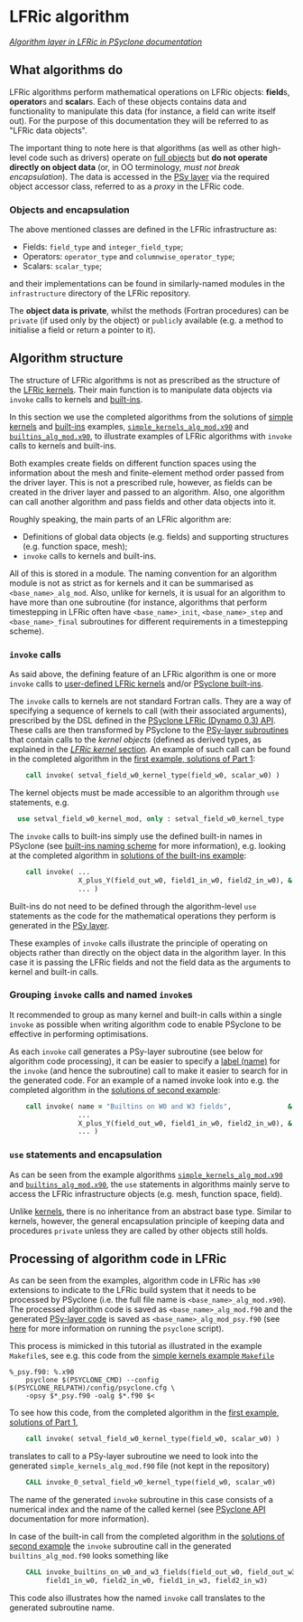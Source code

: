 # LFRic algorithm

[*Algorithm layer in LFRic in PSyclone documentation*](
https://psyclone.readthedocs.io/en/stable/dynamo0p3.html#algorithm)

## What algorithms do

LFRic algorithms perform mathematical operations on LFRic objects:
**field**s, **operator**s and **scalar**s. Each of these objects
contains data and functionality to manipulate this data (for instance,
a field can write itself out). For the purpose of this documentation
they will be referred to as "LFRic data objects".

The important thing to note here is that algorithms (as well as other
high-level code such as drivers) operate on [full objects](
https://psyclone.readthedocs.io/en/stable/algorithm_layer.html) but
**do not operate directly on object data** (or, in OO terminology, *must
not break encapsulation*). The data is accessed in the [PSy layer](
LFRic_PSy.md) via the required object accessor class, referred to as
a *proxy* in the LFRic code.

### Objects and encapsulation

The above mentioned classes are defined in the LFRic infrastructure as:

* Fields: `field_type` and `integer_field_type`;
* Operators: `operator_type` and `columnwise_operator_type`;
* Scalars: `scalar_type`;

and their implementations can be found in similarly-named modules in
the `infrastructure` directory of the LFRic repository.

The **object data is private**, whilst the methods (Fortran procedures)
can be `private` (if used only by the object) or `public`ly available
(e.g. a method to initialise a field or return a pointer to it).

## Algorithm structure

The structure of LFRic algorithms is not as prescribed as the structure
of the [LFRic kernels](LFRic_kernel.md). Their main function is to
manipulate data objects via `invoke` calls to kernels and [built-ins](
https://psyclone.readthedocs.io/en/stable/dynamo0p3.html#built-ins).

In this section we use the completed algorithms from the solutions of
[simple kernels](../1_simple_kernels/) and [built-ins](../2_built_ins/)
examples, [`simple_kernels_alg_mod.x90`](
../1_simple_kernels/solutions/part1/simple_kernels_alg_mod.x90) and
[`builtins_alg_mod.x90`](../2_built_ins/solutions/builtins_alg_mod.x90),
to illustrate examples of LFRic algorithms with `invoke` calls
to kernels and built-ins.

Both examples create fields on different function spaces using the
information about the mesh and finite-element method order passed from
the driver layer. This is not a prescribed rule, however, as fields can
be created in the driver layer and passed to an algorithm. Also, one
algorithm can call another algorithm and pass fields and other data
objects into it.

Roughly speaking, the main parts of an LFRic algorithm are:
* Definitions of global data objects (e.g. fields) and supporting
  structures (e.g. function space, mesh);
* `invoke` calls to kernels and built-ins.

All of this is stored in a module. The naming convention for an algorithm
module is not as strict as for kernels and it can be summarised as
`<base_name>_alg_mod`. Also, unlike for kernels, it is usual for an
algorithm to have more than one subroutine (for instance, algorithms
that perform timestepping in LFRic often have `<base_name>_init`,
`<base_name>_step` and `<base_name>_final` subroutines for different
requirements in a timestepping scheme).

### `invoke` calls

As said above, the defining feature of an LFRic algorithm is one or more
`invoke` calls to [user-defined LFRic kernels](LFRic_kernel.md) and/or
[PSyclone built-ins](
https://psyclone.readthedocs.io/en/stable/dynamo0p3.html#built-ins).

The `invoke` calls to kernels are not standard Fortran calls. They
are a way of specifying a sequence of kernels to call (with their
associated arguments), prescribed by the DSL defined in the
[PSyclone LFRic (Dynamo 0.3) API](
https://psyclone.readthedocs.io/en/stable/dynamo0p3.html). These calls
are then transformed by PSyclone to the [PSy-layer subroutines](
LFRic_PSy.md) that contain calls to the *kernel objects* (defined as
derived types, as explained in the [*LFRic kernel* section](
LFRic_kernel.md). An example of such call can be found in the
completed algorithm in the [first example, solutions of Part 1](
../1_simple_kernels/solutions/part1/simple_kernels_alg_mod.x90):

```fortran
    call invoke( setval_field_w0_kernel_type(field_w0, scalar_w0) )
```

The kernel objects must be made accessible to an algorithm through `use`
statements, e.g.

```fortran
  use setval_field_w0_kernel_mod, only : setval_field_w0_kernel_type
```

The `invoke` calls to built-ins simply use the defined built-in names
in PSyclone (see [built-ins naming scheme](
https://psyclone.readthedocs.io/en/stable/dynamo0p3.html#naming-scheme)
for more information), e.g. looking at the completed algorithm in
[solutions of the built-ins example](
../2_built_ins/solutions/builtins_alg_mod.x90):

```fortran
    call invoke( ...
                 X_plus_Y(field_out_w0, field1_in_w0, field2_in_w0), &
                 ... )
```

Built-ins do not need to be defined through the algorithm-level `use`
statements as the code for the mathematical operations they perform is
generated in the [PSy layer](LFRic_PSy.md).

These examples of `invoke` calls illustrate the principle of operating on
objects rather than directly on the object data in the algorithm layer.
In this case it is passing the LFRic fields and not the field data as the
arguments to kernel and built-in calls.

### Grouping `invoke` calls and named `invoke`s

It recommended to group as many kernel and built-in calls within a single
`invoke` as possible when writing algorithm code to enable PSyclone to
be effective in performing optimisations.

As each `invoke` call generates a PSy-layer subroutine (see below for
algorithm code processing), it can be easier to specify a [label (name)](
https://psyclone.readthedocs.io/en/stable/algorithm_layer.html#named-invokes)
for the `invoke` (and hence the subroutine) call to make it easier to search
for in the generated code. For an example of a named invoke look into e.g.
the completed algorithm in the [solutions of second example](
../2_built_ins/solutions/builtins_alg_mod.x90):

```fortran
    call invoke( name = "Builtins on W0 and W3 fields",              &
                 ...
                 X_plus_Y(field_out_w0, field1_in_w0, field2_in_w0), &
                 ... )
```

### `use` statements and encapsulation

As can be seen from the example algorithms
[`simple_kernels_alg_mod.x90`](../1_simple_kernels/simple_kernels_alg_mod.x90)
and [`builtins_alg_mod.x90`](../2_built_ins/builtins_alg_mod.x90), the `use`
statements in algorithms mainly serve to access the LFRic infrastructure
objects (e.g. mesh, function space, field).

Unlike [kernels](LFRic_kernel.md), there is no inheritance from an
abstract base type. Similar to kernels, however, the general
encapsulation principle of keeping data and procedures `private`
unless they are called by other objects still holds.

## Processing of algorithm code in LFRic

As can be seen from the examples, algorithm code in LFRic has `x90`
extensions to indicate to the LFRic build system that it needs to be
processed by PSyclone (i.e. the full file name is `<base_name>_alg_mod.x90`).
The processed algorithm code is saved as `<base_name>_alg_mod.f90` and the
generated [PSy-layer code](LFRic_PSy.md) is saved as
`<base_name>_alg_mod_psy.f90` (see [here](
https://psyclone.readthedocs.io/en/stable/psyclone_script.html) for more
information on running the `psyclone` script).

This process is mimicked in this tutorial as illustrated in the example
`Makefile`s, see e.g. this code from the [simple kernels example `Makefile`](
../1_simple_kernels/Makefile)

```make
%_psy.f90: %.x90
    psyclone $(PSYCLONE_CMD) --config $(PSYCLONE_RELPATH)/config/psyclone.cfg \
    -opsy $*_psy.f90 -oalg $*.f90 $<
```

To see how this code, from the completed algorithm in the
[first example, solutions of Part 1](
../1_simple_kernels/solutions/part1/simple_kernels_alg_mod.x90),

```fortran
    call invoke( setval_field_w0_kernel_type(field_w0, scalar_w0) )
```

translates to call to a PSy-layer subroutine we need to look into the
generated `simple_kernels_alg_mod.f90` file (not kept in the repository)

```fortran
    CALL invoke_0_setval_field_w0_kernel_type(field_w0, scalar_w0)
```

The name of the generated `invoke` subroutine in this case consists of
a numerical index and the name of the called kernel (see [PSyclone API](
https://psyclone.readthedocs.io/en/stable/algorithm_layer.html#api)
documentation for more information).

In case of the built-in call from the completed algorithm in the
[solutions of second example](
../2_built_ins/solutions/builtins_alg_mod.x90) the `invoke` subroutine
call in the generated `builtins_alg_mod.f90` looks something like

```fortran
    CALL invoke_builtins_on_w0_and_w3_fields(field_out_w0, field_out_w3, &
         field1_in_w0, field2_in_w0, field1_in_w3, field2_in_w3)
```

This code also illustrates how the named `invoke` call translates to the
generated subroutine name.
